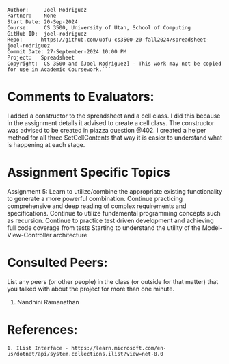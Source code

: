﻿```
Author:     Joel Rodriguez
Partner:    None
Start Date: 20-Sep-2024
Course:     CS 3500, University of Utah, School of Computing
GitHub ID:  joel-rodriguez
Repo:      https://github.com/uofu-cs3500-20-fall2024/spreadsheet-joel-rodriguez
Commit Date: 27-September-2024 10:00 PM
Project:   Spreadsheet
Copyright:  CS 3500 and [Joel Rodriguez] - This work may not be copied for use in Academic Coursework.```
```

# Comments to Evaluators:
I added a constructor to the spreadsheet and a cell class. I did this because in the assignment details it advised to create a cell class. The constructor 
was advised to be created in piazza question @402. I created a helper method for all three SetCellContents that way it is easier to understand what is 
happening at each stage. 

# Assignment Specific Topics
Assignment 5: Learn to utilize/combine the appropriate existing functionality to generate a more powerful combination.
Continue practicing comprehensive and deep reading of complex requirements and specifications. Continue to utilize fundamental 
programming concepts such as recursion. Continue to practice test driven development and achieving full code coverage from tests
Starting to understand the utility of the Model-View-Controller architecture

# Consulted Peers:

List any peers (or other people) in the class (or outside for that matter) that you talked with about the project for more than one minute.

1. Nandhini Ramanathan

# References:

    1. IList Interface - https://learn.microsoft.com/en-us/dotnet/api/system.collections.ilist?view=net-8.0

